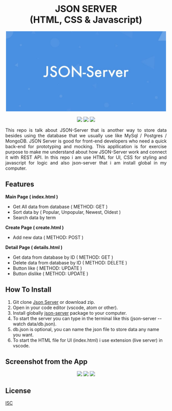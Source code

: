 <h1 align="center">JSON SERVER<br>(HTML, CSS & Javascript)</h1>

<p align="center">
    <img src="screenshot/Logo_Json_Server.jpg" width="500"/>
</p>

<p align="center">
    <img src="https://img.shields.io/badge/%20-HTML-orange?style=for-the-badge&logo=html5">
    <img src="https://img.shields.io/badge/-CSS-blue?style=for-the-badge&logo=css3">
    <img src="https://img.shields.io/badge/-Javascript-yellow?style=for-the-badge&logo=javascript">
</p>

<p align="justify">
    This repo is talk about JSON-Server that is another way to store data besides using the database that we usually use like MySql / Postgres / MongoDB. JSON Server is good for front-end developers who need a quick back-end for prototyping and mocking. This appllication is for exercise purpose to make me understand about how JSON-Server work and connect it with REST API. In this repo i am use HTML for UI, CSS for styling and javascript for logic and also json-server that i am install global in my computer.
</p>

## Features

<b> Main Page ( index.html ) </b>

- Get All data from database ( METHOD: GET )
- Sort data by ( Popular, Unpopular, Newest, Oldest )
- Search data by term

<b> Create Page ( create.html ) </b>

- Add new data ( METHOD: POST )

<b> Detail Page ( details.html ) </b>

- Get data from database by ID ( METHOD: GET )
- Delete data from database by ID ( METHOD: DELETE )
- Button like ( METHOD: UPDATE )
- Button dislike ( METHOD: UPDATE )

## How To Install

1. Git clone [Json Server](https://github.com/aldoignatachandra/RegEx-Checking) or download zip.
2. Open in your code editor (vscode, atom or other).
3. Install globally [json-server](https://www.npmjs.com/package/json-server) package to your computer.
4. To start the server you can type in the terminal like this (json-server --watch data/db.json).
5. db.json is optional, you can name the json file to store data any name you want.
6. To start the HTML file for UI (index.html) i use extension (live server) in vscode.

## Screenshot from the App

<p align='center'>
  <span>
      <image width="600" src="screenshot/Screenshot_1.png" />
      <image width="600" src="screenshot/Screenshot_2.png" />
      <image width="600" src="screenshot/Screenshot_3.png" />
  </span>
</p>

## License

[ISC](https://en.wikipedia.org/wiki/ISC_license "ISC")
